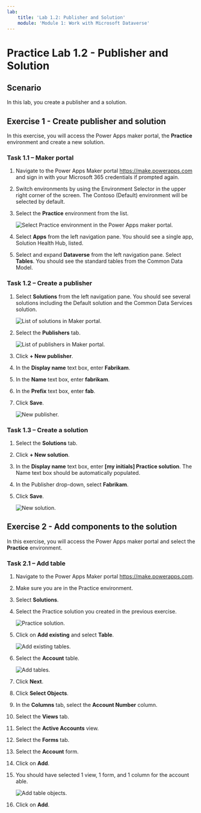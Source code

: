 ```yaml
---
lab:
    title: 'Lab 1.2: Publisher and Solution'
    module: 'Module 1: Work with Microsoft Dataverse'
---
```


# Practice Lab 1.2 - Publisher and Solution

## Scenario

In this lab, you create a publisher and a solution.

## Exercise 1 - Create publisher and solution

In this exercise, you will access the Power Apps maker portal, the **Practice** environment and create a new solution.

### Task 1.1 – Maker portal

1. Navigate to the Power Apps Maker portal <https://make.powerapps.com> and sign in with your Microsoft 365 credentials if prompted again.

1. Switch environments by using the Environment Selector in the upper right corner of the screen. The Contoso (Default) environment will be selected by default.

1. Select the **Practice** environment from the list.

    ![Select Practice environment in the Power Apps maker portal.](../media/select-environment.png)

1. Select **Apps** from the left navigation pane. You should see a single app, Solution Health Hub, listed.

1. Select and expand **Dataverse** from the left navigation pane. Select **Tables**. You should see the standard tables from the Common Data Model.

### Task 1.2 – Create a publisher

1. Select **Solutions** from the left navigation pane. You should see several solutions including the Default solution and the Common Data Services solution.

    ![List of solutions in Maker portal.](../media/solution-list.png)

1. Select the **Publishers** tab.

    ![List of publishers in Maker portal.](../media/publishers-list.png)

1. Click **+ New publisher**.

1. In the **Display name** text box, enter **Fabrikam**.

1. In the **Name** text box, enter **fabrikam**.

1. In the **Prefix** text box, enter **fab**.

1. Click **Save**.

    ![New publisher.](../media/new-publisher.png)

### Task 1.3 – Create a solution

1. Select the **Solutions** tab.

1. Click **+ New solution**.

1. In the **Display name** text box, enter **[my initials] Practice solution**. The Name text box should be automatically populated.

1. In the Publisher drop-down, select **Fabrikam**.

1. Click **Save**.

    ![New solution.](../media/new-solution.png)

## Exercise 2 - Add components to the solution

In this exercise, you will access the Power Apps maker portal and select the **Practice** environment.

### Task 2.1 – Add table

1. Navigate to the Power Apps Maker portal <https://make.powerapps.com>.

1. Make sure you are in the Practice environment.

1. Select **Solutions**.

1. Select the Practice solution you created in the previous exercise.

    ![Practice solution.](../media/practice-solution.png)

1. Click on **Add existing** and select **Table**.

    ![Add existing tables.](../media/add-existing.png)

1. Select the **Account** table.

    ![Add tables.](../media/add-tables.png)

1. Click **Next**.

1. Click **Select Objects**.

1. In the **Columns** tab, select the **Account Number** column.

1. Select the **Views** tab.

1. Select the **Active Accounts** view.

1. Select the **Forms** tab.

1. Select the **Account** form.

1. Click on **Add**.

1. You should have selected 1 view, 1 form, and 1 column for the account able.

    ![Add table objects.](../media/add-objects.png)

1. Click on **Add**.
